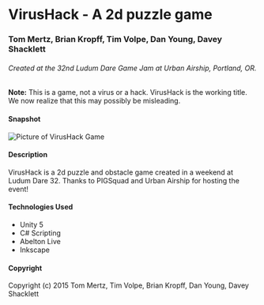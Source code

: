 # VirusHack - A 2d puzzle game

### Tom Mertz, Brian Kropff, Tim Volpe, Dan Young, Davey Shacklett

###### Created at the 32nd Ludum Dare Game Jam at Urban Airship, Portland, OR.

**Note:** This is a game, not a virus or a hack. VirusHack is the working title. We now realize that this may possibly be misleading.

#### Snapshot

![Picture of VirusHack Game](http://i.imgur.com/OXJF8Zq.jpg)

#### Description

VirusHack is a 2d puzzle and obstacle game created in a weekend at Ludum Dare 32. Thanks to PIGSquad and Urban Airship for hosting the event!

#### Technologies Used

* Unity 5
* C# Scripting
* Abelton Live
* Inkscape

#### Copyright

Copyright (c) 2015 Tom Mertz, Tim Volpe, Brian Kropff, Dan Young, Davey Shacklett
